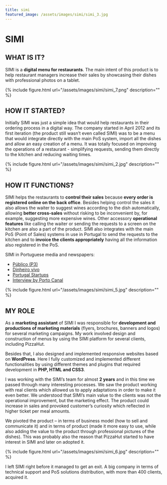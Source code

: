 ```yaml
---
title: simi
featured_image: /assets/images/simi/simi_3.jpg
---
```

# SIMI

## WHAT IS IT?

SIMI is a **digital menu for restaurants**. The main intent of this product is to help restaurant managers increase their sales by showcasing their dishes with professional photos on a tablet. 

{% include figure.html url="/assets/images/simi/simi_7.png" description="" %}

## HOW IT STARTED?

Initially SIMI was just a simple idea that would help restaurants in their ordering process in a digital way. The company started in April 2012 and its first iteration (the product still wasn’t even called SIMI) was to be a menu that would integrate directly with the main PoS system, import all the dishes and allow an easy creation of a menu. It was totally focused on improving the operations of a restaurant - simplifying requests, sending them directly to the kitchen and reducing waiting times.

{% include figure.html url="/assets/images/simi/simi_2.jpg" description="" %}

## HOW IT FUNCTIONS?

SIMI helps the restaurants to **control their sales** because **every order is registered online on the back office**. Besides helping control the sales it also allows the waiter to suggest wines according to the dish automatically, allowing **better cross-sales** without risking to be inconvenient by, for example, suggesting more expensive wines.
Other accessory **operational features** like calling the waiter or sending the requests to a screen on the kitchen are also a part of the product.
SIMI also integrates with the main PoS (Point of Sales) systems in use in Portugal to send the requests to the kitchen and to **invoice the clients appropriately** having all the information also registered in the PoS.

SIMI in Portuguese media and newspapers:

- [Público (P3)](http://p3.publico.pt/actualidade/economia/14010/jovens-criam-software-de-ementas-digitais-e-pizza-hut-ja-comprou-ideia)
- [Dinheiro vivo](https://www.dinheirovivo.pt/invalidos/ibersol-investe-4-milhoes-na-remodelacao-de-restaurantes-pizza-hut-e-lanca-phmenu/)
- [Portugal Startups](http://portugalstartups.com/2014/10/pizza-hut-closes-deal-simi/)
- [Interview by Porto Canal](https://www.youtube.com/watch?v=MsILzbeHoaE)

{% include figure.html url="/assets/images/simi/simi_5.jpg" description="" %}

## MY ROLE

As a **marketing assistant** of SIMI I was responsible for **development and productions of marketing materials** (flyers, brochures, banners and logos) for several marketing campaigns. My work involved design and construction of menus by using the SIMI platform for several clients, including PizzaHut. 

Besides that, I also designed and implemented responsive websites based on **WordPress**. Here I fully customized and implemented different functionalities by using different themes and plugins that required development in **PHP, HTML and CSS3**.

I was working with the SIMI’s team for almost **2 years** and in this time we passed through many interesting processes.  We saw the product working with real clients which allowed us to apply adaptations in order to make it even better. We understood that SIMI’s main value to the clients was not the operational improvement, but the marketing effect. The product could increase in sales and provoked customer’s curiosity which reflected in higher ticket per meal amounts.

We pivoted the product – in terms of business model (how to sell and communicate it) and in terms of product (made it more easy to use, while also adding the value to the product through professional pictures of the dishes). This was probably also the reason that PizzaHut started to have interest in SIMI and later on adopted it. 

{% include figure.html url="/assets/images/simi/simi_6.jpg" description="" %}


I left SIMI right before it managed to get an exit. A big company in terms of technical support and PoS solutions distribution, with more than 400 clients, acquired it.